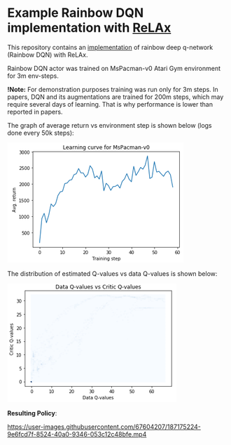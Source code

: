 # Example Rainbow DQN implementation with [ReLAx](https://github.com/nslyubaykin/relax)

This repository contains an [implementation](https://github.com/nslyubaykin/relax_rainbow_dqn_example/blob/master/rainbow_dqn_tutorial.ipynb) of rainbow deep q-network (Rainbow DQN) with ReLAx.

Rainbow DQN actor was trained on MsPacman-v0 Atari Gym environment for 3m env-steps. 

__!Note:__ For demonstration purposes training was run only for 3m steps. In papers, DQN and its augmentations are trained for 200m steps, which may require several days of learning. That is why performance is lower than reported in papers.

The graph of average return vs environment step is shown below (logs done every 50k steps):

![rainbow_dqn_training](https://github.com/nslyubaykin/relax_rainbow_dqn_example/blob/master/rainbow_dqn_training.png)

The distribution of estimated Q-values vs data Q-values is shown below:

![rainbow_dqn_q_func](https://github.com/nslyubaykin/relax_rainbow_dqn_example/blob/master/rainbow_dqn_q_func.png)

__Resulting Policy__:

https://user-images.githubusercontent.com/67604207/187175224-9e6fcd7f-8524-40a0-9346-053c12c48bfe.mp4
